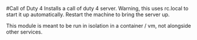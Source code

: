 #Call of Duty 4
Installs a call of duty 4 server. Warning, this uses rc.local to start it up automatically. Restart the machine to bring the server up.

This module is meant to be run in isolation in a container / vm, not alongside other services.
